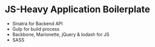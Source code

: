 JS-Heavy Application Boilerplate
===========
* Sinatra for Backend API
* Gulp for build process
* Backbone, Marionette, jQuery & lodash for JS
* SASS